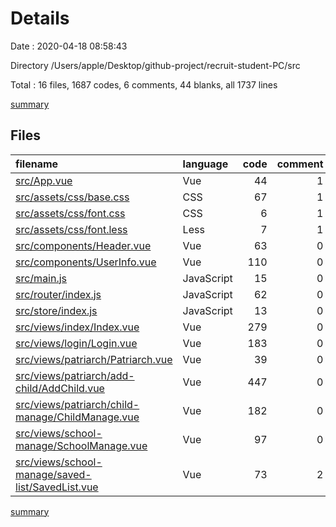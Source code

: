 # Details

Date : 2020-04-18 08:58:43

Directory /Users/apple/Desktop/github-project/recruit-student-PC/src

Total : 16 files,  1687 codes, 6 comments, 44 blanks, all 1737 lines

[summary](results.md)

## Files
| filename | language | code | comment | blank | total |
| :--- | :--- | ---: | ---: | ---: | ---: |
| [src/App.vue](/src/App.vue) | Vue | 44 | 1 | 3 | 48 |
| [src/assets/css/base.css](/src/assets/css/base.css) | CSS | 67 | 1 | 12 | 80 |
| [src/assets/css/font.css](/src/assets/css/font.css) | CSS | 6 | 1 | 1 | 8 |
| [src/assets/css/font.less](/src/assets/css/font.less) | Less | 7 | 1 | 2 | 10 |
| [src/components/Header.vue](/src/components/Header.vue) | Vue | 63 | 0 | 2 | 65 |
| [src/components/UserInfo.vue](/src/components/UserInfo.vue) | Vue | 110 | 0 | 1 | 111 |
| [src/main.js](/src/main.js) | JavaScript | 15 | 0 | 2 | 17 |
| [src/router/index.js](/src/router/index.js) | JavaScript | 62 | 0 | 5 | 67 |
| [src/store/index.js](/src/store/index.js) | JavaScript | 13 | 0 | 3 | 16 |
| [src/views/index/Index.vue](/src/views/index/Index.vue) | Vue | 279 | 0 | 2 | 281 |
| [src/views/login/Login.vue](/src/views/login/Login.vue) | Vue | 183 | 0 | 2 | 185 |
| [src/views/patriarch/Patriarch.vue](/src/views/patriarch/Patriarch.vue) | Vue | 39 | 0 | 2 | 41 |
| [src/views/patriarch/add-child/AddChild.vue](/src/views/patriarch/add-child/AddChild.vue) | Vue | 447 | 0 | 1 | 448 |
| [src/views/patriarch/child-manage/ChildManage.vue](/src/views/patriarch/child-manage/ChildManage.vue) | Vue | 182 | 0 | 2 | 184 |
| [src/views/school-manage/SchoolManage.vue](/src/views/school-manage/SchoolManage.vue) | Vue | 97 | 0 | 2 | 99 |
| [src/views/school-manage/saved-list/SavedList.vue](/src/views/school-manage/saved-list/SavedList.vue) | Vue | 73 | 2 | 2 | 77 |

[summary](results.md)